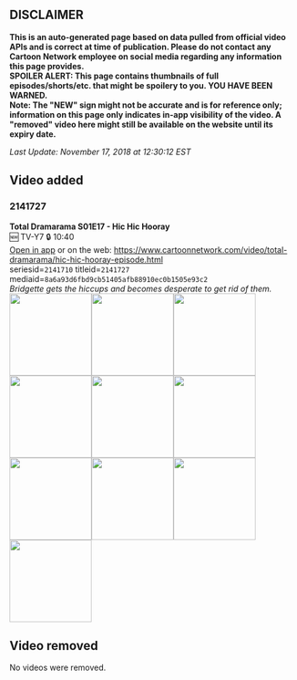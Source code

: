 ## DISCLAIMER
**This is an auto-generated page based on data pulled from official video APIs and is correct at time of publication. Please do not contact any Cartoon Network employee on social media regarding any information this page provides.**  
**SPOILER ALERT: This page contains thumbnails of full episodes/shorts/etc. that might be spoilery to you. YOU HAVE BEEN WARNED.**  
**Note: The "NEW" sign might not be accurate and is for reference only; information on this page only indicates in-app visibility of the video. A "removed" video here might still be available on the website until its expiry date.**  

_Last Update: November 17, 2018 at 12:30:12 EST_
## Video added
### 2141727
**Total Dramarama S01E17 - Hic Hic Hooray**  
🆕 TV-Y7 🔒 10:40  
[Open in app](https://tinyurl.com/y7zeqdrz) or on the web: https://www.cartoonnetwork.com/video/total-dramarama/hic-hic-hooray-episode.html  
seriesid=`2141710` titleid=`2141727` mediaid=`8a6a93d6fbd9cb51405afb88910ec0b1505e93c2`  
_Bridgette gets the hiccups and becomes desperate to get rid of them._  
<a href="https://s3.amazonaws.com/cn-orchestrator/2141727_001_1280x720.jpg"><img src="https://s3.amazonaws.com/cn-orchestrator/2141727_001_640x360.jpg" height="144px" /></a><a href="https://s3.amazonaws.com/cn-orchestrator/2141727_002_1280x720.jpg"><img src="https://s3.amazonaws.com/cn-orchestrator/2141727_002_640x360.jpg" height="144px" /></a><a href="https://s3.amazonaws.com/cn-orchestrator/2141727_003_1280x720.jpg"><img src="https://s3.amazonaws.com/cn-orchestrator/2141727_003_640x360.jpg" height="144px" /></a><a href="https://s3.amazonaws.com/cn-orchestrator/2141727_004_1280x720.jpg"><img src="https://s3.amazonaws.com/cn-orchestrator/2141727_004_640x360.jpg" height="144px" /></a><a href="https://s3.amazonaws.com/cn-orchestrator/2141727_005_1280x720.jpg"><img src="https://s3.amazonaws.com/cn-orchestrator/2141727_005_640x360.jpg" height="144px" /></a><a href="https://s3.amazonaws.com/cn-orchestrator/2141727_006_1280x720.jpg"><img src="https://s3.amazonaws.com/cn-orchestrator/2141727_006_640x360.jpg" height="144px" /></a><a href="https://s3.amazonaws.com/cn-orchestrator/2141727_007_1280x720.jpg"><img src="https://s3.amazonaws.com/cn-orchestrator/2141727_007_640x360.jpg" height="144px" /></a><a href="https://s3.amazonaws.com/cn-orchestrator/2141727_008_1280x720.jpg"><img src="https://s3.amazonaws.com/cn-orchestrator/2141727_008_640x360.jpg" height="144px" /></a><a href="https://s3.amazonaws.com/cn-orchestrator/2141727_009_1280x720.jpg"><img src="https://s3.amazonaws.com/cn-orchestrator/2141727_009_640x360.jpg" height="144px" /></a><a href="https://s3.amazonaws.com/cn-orchestrator/2141727_010_1280x720.jpg"><img src="https://s3.amazonaws.com/cn-orchestrator/2141727_010_640x360.jpg" height="144px" /></a>
## Video removed
No videos were removed.
